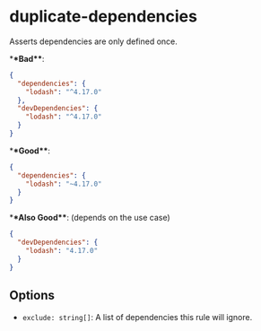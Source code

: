 # duplicate-dependencies

Asserts dependencies are only defined once.

\***\*Bad\*\***:

```json
{
  "dependencies": {
    "lodash": "^4.17.0"
  },
  "devDependencies": {
    "lodash": "^4.17.0"
  }
}
```

\***\*Good\*\***:

```json
{
  "dependencies": {
    "lodash": "~4.17.0"
  }
}
```

\***\*Also Good\*\***: (depends on the use case)

```json
{
  "devDependencies": {
    "lodash": "4.17.0"
  }
}
```

## Options

- `exclude: string[]`: A list of dependencies this rule will ignore.
